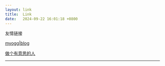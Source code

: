 ```yaml
---
layout: link
title:  Link
date:   2024-09-22 16:01:18 +0800
---
```

友情链接

[myogg|blog](https://xxjssyouk.github.io/myogg)

[做个有意思的人](https://jianghaiyina.com)

<hr />
